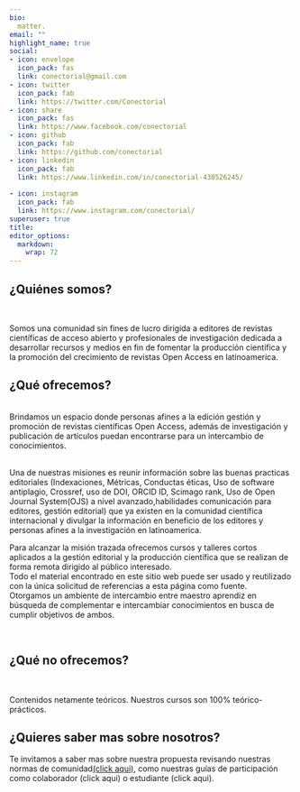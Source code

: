 ```yaml
---
bio: 
  matter.
email: ""
highlight_name: true
social:
- icon: envelope
  icon_pack: fas
  link: conectorial@gmail.com
- icon: twitter
  icon_pack: fab
  link: https://twitter.com/Conectorial
- icon: share
  icon_pack: fas
  link: https://www.facebook.com/conectorial
- icon: github
  icon_pack: fab
  link: https://github.com/conectorial
- icon: linkedin
  icon_pack: fab
  link: https://www.linkedin.com/in/conectorial-430526245/
  
- icon: instagram
  icon_pack: fab
  link: https://www.instagram.com/conectorial/
superuser: true
title: 
editor_options: 
  markdown: 
    wrap: 72
---
```


<h2> ¿Quiénes somos? </h2>

<br>

Somos una comunidad sin fines de lucro dirigida a editores de revistas
científicas de acceso abierto y profesionales de investigación dedicada
a desarrollar recursos y medios en fin de fomentar la producción
científica y la promoción del crecimiento de revistas Open Access en
latinoamerica. <br>

<h2> ¿Qué ofrecemos? </h2>

<br> Brindamos un espacio donde personas afines a la edición gestión y
promoción de revistas científicas Open Access, además de investigación y
publicación de artículos puedan encontrarse para un intercambio de
conocimientos.

<br> Una de nuestras misiones es reunir información sobre las buenas
practicas editoriales (Indexaciones, Métricas, Conductas éticas, Uso de
software antiplagio, Crossref, uso de DOI, ORCID ID, Scimago rank, Uso
de Open Journal System(OJS) a nivel avanzado,habilidades comunicación
para editores, gestión editorial) que ya existen en la comunidad
científica internacional y divulgar la información en beneficio de los
editores y personas afines a la investigación en latinoamerica. <br>

Para alcanzar la misión trazada ofrecemos cursos y talleres cortos
aplicados a la gestión editorial y la producción científica que se
realizan de forma remota dirigido al público interesado. <br> Todo el
material encontrado en este sitio web puede ser usado y reutilizado con
la única solicitud de referencias a esta página como fuente. <br>
Otorgamos un ambiente de intercambio entre maestro aprendiz en búsqueda
de complementar e intercambiar conocimientos en busca de cumplir
objetivos de ambos.

<br>

<h2> ¿Qué no ofrecemos? </h2>

<br>

Contenidos netamente teóricos. Nuestros cursos son 100%
teórico-prácticos.

<h2>¿Quieres saber mas sobre nosotros?</h2>

Te invitamos a saber mas sobre nuestra propuesta revisando nuestras
normas de comunidad[(click
aqui)](https://conectorial.netlify.app/guiasparticipacion/normas), como
nuestras guías de participación como colaborador (click aqui) o
estudiante (click aqui).
